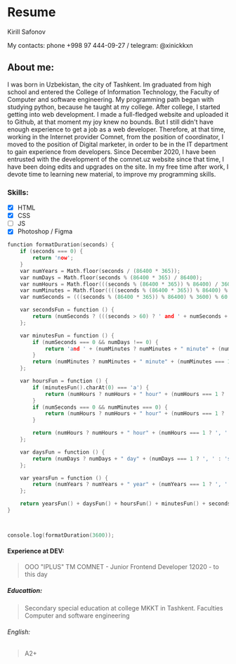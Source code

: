 <h1>Resume</h1>

Kirill Safonov

Му contacts: phone +998 97 444-09-27 / telegram: @xinickkxn

<h2>About me:</h2>
I was born in Uzbekistan, the city of Tashkent. Im graduated from high school and entered the College of Information Technology, the Faculty of Computer and software engineering.
My programming path began with studying python, because he taught at my college. After college, I started getting into web development. I made a full-fledged website and uploaded it to Github, at that moment my joy knew no bounds. But I still didn't have enough experience to get a job as a web developer. Therefore, at that time, working in the Internet provider Comnet, from the position of coordinator, I moved to the position of Digital marketer, in order to be in the IT department to gain experience from developers. Since December 2020, I have been entrusted with the development of the comnet.uz website since that time, I have been doing edits and upgrades on the site. In my free time after work, I devote time to learning new material, to improve my programming skills. 

<h3>Skills:</h3>

- [x] HTML
- [x] CSS
- [ ] JS
- [x] Photoshop / Figma

```c
function formatDuration(seconds) {
    if (seconds === 0) {
        return 'now';
    }
    var numYears = Math.floor(seconds / (86400 * 365));
    var numDays = Math.floor(seconds % (86400 * 365) / 86400);
    var numHours = Math.floor(((seconds % (86400 * 365)) % 86400) / 3600);
    var numMinutes = Math.floor((((seconds % (86400 * 365)) % 86400) % 3600) / 60);
    var numSeconds = (((seconds % (86400 * 365)) % 86400) % 3600) % 60;

    var secondsFun = function () {
        return (numSeconds ? (((seconds > 60) ? ' and ' + numSeconds + " second" : +numSeconds + " second") + (numSeconds === 1 ? '' : 's')) : '');
    };

    var minutesFun = function () {
        if (numSeconds === 0 && numDays !== 0) {
            return 'and ' + (numMinutes ? numMinutes + " minute" + (numMinutes === 1 ? '' : 's') : '');
        }
        return (numMinutes ? numMinutes + " minute" + (numMinutes === 1 ? '' : 's') : '');
    };

    var hoursFun = function () {
        if (minutesFun().charAt(0) === 'a') {
            return (numHours ? numHours + " hour" + (numHours === 1 ? ' ' : 's ') : '');
        }
        if (numSeconds === 0 && numMinutes === 0) {
            return (numHours ? numHours + " hour" + (numHours === 1 ? '' : 's') : '');
        }

        return (numHours ? numHours + " hour" + (numHours === 1 ? ', ' : 's, ') : '');
    };

    var daysFun = function () {
        return (numDays ? numDays + " day" + (numDays === 1 ? ', ' : 's, ') : '');
    };

    var yearsFun = function () {
        return (numYears ? numYears + " year" + (numYears === 1 ? ', ' : 's, ') : '');
    };

    return yearsFun() + daysFun() + hoursFun() + minutesFun() + secondsFun();
}



console.log(formatDuration(3600));
```


<h4>Experience at DEV:</h4>

> OOO "IPLUS" TM COMNET - Junior Frontend Developer  12020 - to this day

<h5>Educattion:</h5>
  
> Secondary special education at college MKKT in Tashkent. Faculties Computer and software engineering

<h6>English:</h6>

> A2+